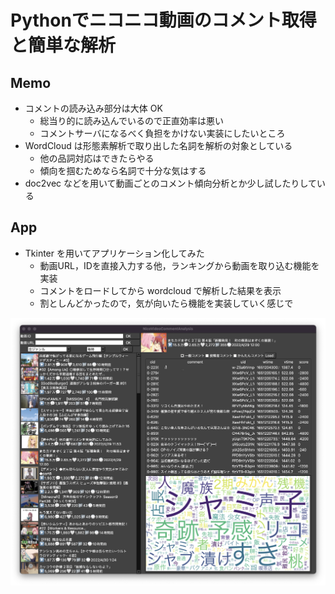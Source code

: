 # Pythonでニコニコ動画のコメント取得と簡単な解析

## Memo
- コメントの読み込み部分は大体 OK
    - 総当り的に読み込んでいるので正直効率は悪い
    - コメントサーバになるべく負担をかけない実装にしたいところ
- WordCloud は形態素解析で取り出した名詞を解析の対象としている
    - 他の品詞対応はできたらやる
    - 傾向を掴むためなら名詞で十分な気はする
- doc2vec などを用いて動画ごとのコメント傾向分析とか少し試したりしている

## App
- Tkinter を用いてアプリケーション化してみた
    - 動画URL，IDを直接入力する他，ランキングから動画を取り込む機能を実装
    - コメントをロードしてから wordcloud で解析した結果を表示
    - 割としんどかったので，気が向いたら機能を実装していく感じで

![アプリ実行例](app_ss.png)
